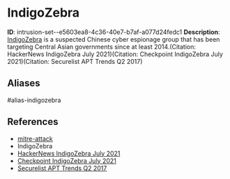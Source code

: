 # IndigoZebra

**ID**: intrusion-set--e5603ea8-4c36-40e7-b7af-a077d24fedc1
**Description**: [IndigoZebra](https://attack.mitre.org/groups/G0136) is a suspected Chinese cyber espionage group that has been targeting Central Asian governments since at least 2014.(Citation: HackerNews IndigoZebra July 2021)(Citation: Checkpoint IndigoZebra July 2021)(Citation: Securelist APT Trends Q2 2017)

## Aliases
#alias-indigozebra

## References
- [mitre-attack](https://attack.mitre.org/groups/G0136)
- IndigoZebra
- [HackerNews IndigoZebra July 2021](https://thehackernews.com/2021/07/indigozebra-apt-hacking-campaign.html)
- [Checkpoint IndigoZebra July 2021](https://research.checkpoint.com/2021/indigozebra-apt-continues-to-attack-central-asia-with-evolving-tools/)
- [Securelist APT Trends Q2 2017](https://securelist.com/apt-trends-report-q2-2017/79332/)
